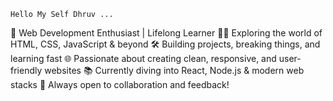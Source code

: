     Hello My Self Dhruv ... 
🚀 Web Development Enthusiast | Lifelong Learner
👨‍💻 Exploring the world of HTML, CSS, JavaScript & beyond
🛠️ Building projects, breaking things, and learning fast
🌐 Passionate about creating clean, responsive, and user-friendly websites
📚 Currently diving into React, Node.js & modern web stacks
📍 Always open to collaboration and feedback!

